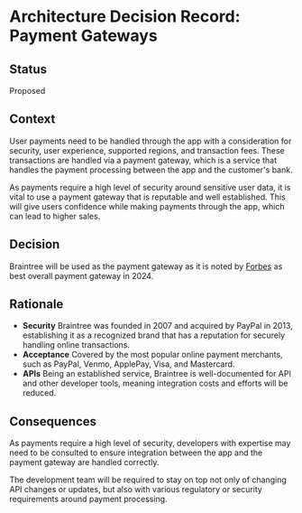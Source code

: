 # Architecture Decision Record: Payment Gateways

## Status

Proposed

## Context

User payments need to be handled through the app with a consideration for security, user experience, supported regions, and transaction fees. These transactions are handled via a payment gateway, which is a service that handles the payment processing between the app and the customer's bank.

As payments require a high level of security around sensitive user data, it is vital to use a payment gateway that is reputable and well established. This will give users confidence while making payments through the app, which can lead to higher sales.

## Decision

Braintree will be used as the payment gateway as it is noted by [Forbes](https://www.forbes.com/advisor/ca/business/software/best-payment-gateways/) as best overall payment gateway in 2024.

## Rationale

- **Security**
  Braintree was founded in 2007 and acquired by PayPal in 2013, establishing it as a recognized brand that has a reputation for securely handling online transactions.
- **Acceptance**
  Covered by the most popular online payment merchants, such as PayPal, Venmo, ApplePay, Visa, and Mastercard.
- **APIs**
  Being an established service, Braintree is well-documented for API and other developer tools, meaning integration costs and efforts will be reduced.

## Consequences

As payments require a high level of security, developers with expertise may need to be consulted to ensure integration between the app and the payment gateway are handled correctly.

The development team will be required to stay on top not only of changing API changes or updates, but also with various regulatory or security requirements around payment processing.
